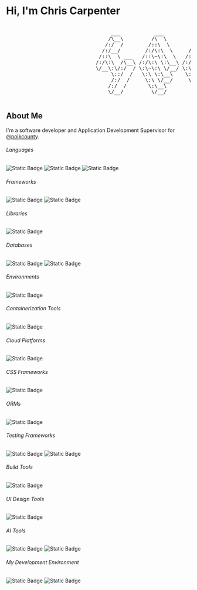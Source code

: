 # Hi, I'm Chris Carpenter

<pre>

                                  ___           ___           ___       ___       ___     
                                 /\__\         /\  \         /\__\     /\__\     /\  \    
                                /:/  /        /::\  \       /:/  /    /:/  /    /::\  \   
                               /:/__/        /:/\:\  \     /:/  /    /:/  /    /:/\:\  \  
                              /::\  \ ___   /::\~\:\  \   /:/  /    /:/  /    /:/  \:\  \ 
                             /:/\:\  /\__\ /:/\:\ \:\__\ /:/__/    /:/__/    /:/__/ \:\__\
                             \/__\:\/:/  / \:\~\:\ \/__/ \:\  \    \:\  \    \:\  \ /:/  /
                                  \::/  /   \:\ \:\__\    \:\  \    \:\  \    \:\  /:/  / 
                                  /:/  /     \:\ \/__/     \:\  \    \:\  \    \:\/:/  /  
                                 /:/  /       \:\__\        \:\__\    \:\__\    \::/  /   
                                 \/__/         \/__/         \/__/     \/__/     \/__/    

</pre>

## About Me

I'm a software developer and Application Development Supervisor for [@polkcounty](https://github.com/polkcounty).

###### Languages

![Static Badge](https://img.shields.io/badge/Go-00ADD8?style=for-the-badge&logo=Go&logoColor=FFF&link=https%3A%2F%2Fgo.dev%2F) ![Static Badge](https://img.shields.io/badge/TypeScript-3178C6?style=for-the-badge&logo=TypeScript&logoColor=FFF&link=https%3A%2F%2Fwww.typescriptlang.org%2F) ![Static Badge](https://img.shields.io/badge/JavaScript-F7DF1E?style=for-the-badge&logo=JavaScript&logoColor=000&link=https%3A%2F%2Fdeveloper.mozilla.org%2Fen-US%2Fdocs%2FWeb%2FJavaScript)

###### Frameworks

![Static Badge](https://img.shields.io/badge/Svelte-FF3E00?style=for-the-badge&logo=Svelte&logoColor=FFF&link=https%3A%2F%2Fsvelte.dev%2F) ![Static Badge](https://img.shields.io/badge/Next.js-000?style=for-the-badge&logo=Next.js&logoColor=FFF&link=https%3A%2F%2Fnextjs.org%2F)

###### Libraries

![Static Badge](https://img.shields.io/badge/React-23272F?style=for-the-badge&logo=React&logoColor=61DBFB&link=https%3A%2F%2Freact.dev%2F)

###### Databases

![Static Badge](https://img.shields.io/badge/PostgreSQL-0064A5?style=for-the-badge&logo=PostgreSQL&logoColor=FFF&link=https%3A%2F%2Fwww.postgresql.org%2F) ![Static Badge](https://img.shields.io/badge/MySQL-00758F?style=for-the-badge&logo=MySQL&logoColor=FFF&link=https%3A%2F%2Fwww.mysql.com%2F)

###### Environments

![Static Badge](https://img.shields.io/badge/Node.js-333?style=for-the-badge&logo=Node.js&logoColor=66CC33&link=https%3A%2F%2Fnodejs.org%2F)

###### Containerization Tools

![Static Badge](https://img.shields.io/badge/Docker-1D63ED?style=for-the-badge&logo=Docker&logoColor=FFF&link=https%3A%2F%2Fwww.docker.com%2F)

###### Cloud Platforms

![Static Badge](https://img.shields.io/badge/DigitalOcean-0080FF?style=for-the-badge&logo=DigitalOcean&logoColor=FFF&link=https%3A%2F%2Fwww.digitalocean.com%2F)

###### CSS Frameworks

![Static Badge](https://img.shields.io/badge/Tailwind_CSS-030712?style=for-the-badge&logo=Tailwind%20CSS&logoColor=00BCFF&link=https%3A%2F%2Ftailwindcss.com%2F)

###### ORMs

![Static Badge](https://img.shields.io/badge/Prisma-5A67D8?style=for-the-badge&logo=Prisma&logoColor=FFF&link=https%3A%2F%2Fwww.prisma.io%2F)

###### Testing Frameworks

![Static Badge](https://img.shields.io/badge/Jest-15C213?style=for-the-badge&logo=Jest&logoColor=FFF&link=https%3A%2F%2Fjestjs.io%2F) ![Static Badge](https://img.shields.io/badge/Playwright-242526?style=for-the-badge&logo=Playwright&logoColor=FFF&link=https%3A%2F%2Fplaywright.dev%2F)

###### Build Tools

![Static Badge](https://img.shields.io/badge/Vite-BD34FE?style=for-the-badge&logo=Vite&logoColor=FFF&link=https%3A%2F%2Fvite.dev%2F)

###### UI Design Tools

![Static Badge](https://img.shields.io/badge/Figma-FF3737?style=for-the-badge&logo=Figma&logoColor=FFF&link=https%3A%2F%2Fwww.figma.com%2F)

###### AI Tools

![Static Badge](https://img.shields.io/badge/Claude-D97757?style=for-the-badge&logo=Claude&logoColor=FFF&link=https%3A%2F%2Fclaude.ai%2F) ![Static Badge](https://img.shields.io/badge/OpenAI-000?style=for-the-badge&logo=OpenAI&logoColor=FFF&link=https%3A%2F%2Fopenai.com%2F)

###### My Development Environment

![Static Badge](https://img.shields.io/badge/VS_Code-0078D4?style=for-the-badge&logo=VS%20Code&logoColor=FFF&link=https%3A%2F%2Fcode.visualstudio.com%2F) ![Static Badge](https://img.shields.io/badge/Cursor-000?style=for-the-badge&logo=Cursor&logoColor=FFF&link=https%3A%2F%2Fwww.cursor.com%2F)
